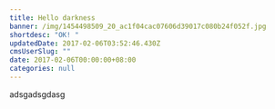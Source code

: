 ```yaml
---
title: Hello darkness
banner: /img/1454498509_20_ac1f04cac07606d39017c080b24f052f.jpg
shortdesc: "OK! "
updatedDate: 2017-02-06T03:52:46.430Z
cmsUserSlug: ""
date: 2017-02-06T00:00:00+08:00
categories: null
---
```


adsgadsgdasg